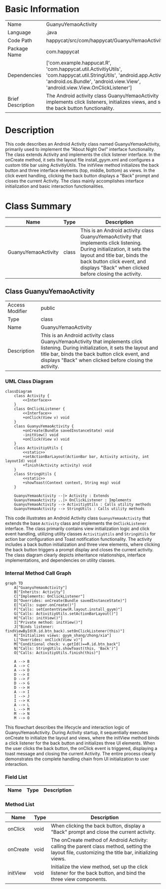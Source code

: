 # Basic Information

|      |      |
|------|------|
| Name | GuanyuYemaoActivity |
| Language | .java |
| Code Path | happycat/src/com/happycat/GuanyuYemaoActivity.java |
| Package Name | com.happycat |
| Dependencies | ['com.example.happucat.R', 'com.happycat.util.ActivitiyUtils', 'com.happycat.util.StringUtils', 'android.app.Activity', 'android.os.Bundle', 'android.view.View', 'android.view.View.OnClickListener'] |
| Brief Description | The Android activity class GuanyuYemaoActivity implements click listeners, initializes views, and sets up the back button functionality. |

# Description

This code describes an Android Activity class named GuanyuYemaoActivity, primarily used to implement the "About Night Owl" interface functionality. The class extends Activity and implements the click listener interface. In the onCreate method, it sets the layout file install_gyym.xml and configures a custom title bar using ActivitiyUtils. The initView method initializes the back button and three interface elements (top, middle, bottom) as views. In the click event handling, clicking the back button displays a "Back" prompt and closes the current Activity. The class mainly accomplishes interface initialization and basic interaction functionalities.

# Class Summary

| Name   | Type  | Description |
|-------|------|-------------|
| GuanyuYemaoActivity | class | This is an Android activity class GuanyuYemaoActivity that implements click listening. During initialization, it sets the layout and title bar, binds the back button click event, and displays "Back" when clicked before closing the activity. |



## Class GuanyuYemaoActivity

|      |      |
|------|------|
| Access Modifier | public |
| Type | class |
| Name | GuanyuYemaoActivity |
| Description | This is an Android activity class GuanyuYemaoActivity that implements click listening. During initialization, it sets the layout and title bar, binds the back button click event, and displays "Back" when clicked before closing the activity. |


### UML Class Diagram

```mermaid
classDiagram
    class Activity {
        <<Interface>>
    }
    class OnClickListener {
        <<Interface>>
        +onClick(View v) void
    }
    class GuanyuYemaoActivity {
        +onCreate(Bundle savedInstanceState) void
        -initView() void
        +onClick(View v) void
    }
    class ActivitiyUtils {
        <<static>>
        +setActionBarLayout(ActionBar bar, Activity activity, int layoutId) void
        +finish(Activity activity) void
    }
    class StringUtils {
        <<static>>
        +showToast(Context context, String msg) void
    }

    GuanyuYemaoActivity --|> Activity : Extends
    GuanyuYemaoActivity ..|> OnClickListener : Implements
    GuanyuYemaoActivity --> ActivitiyUtils : Calls utility methods
    GuanyuYemaoActivity --> StringUtils : Calls utility methods
```

This code illustrates an Android Activity class `GuanyuYemaoActivity` that extends the base `Activity` class and implements the `OnClickListener` interface. The class primarily contains view initialization logic and click event handling, utilizing utility classes `ActivitiyUtils` and `StringUtils` for action bar configuration and Toast notification functionality. The activity includes a back button initialization and three view elements, where clicking the back button triggers a prompt display and closes the current activity. The class diagram clearly depicts inheritance relationships, interface implementations, and dependencies on utility classes.


### Internal Method Call Graph

```mermaid
graph TD
    A["GuanyuYemaoActivity"]
    B["Inherits: Activity"]
    C["Implements: OnClickListener"]
    D["Overrides: onCreate(Bundle savedInstanceState)"]
    E["Calls: super.onCreate()"]
    F["Calls: setContentView(R.layout.install_gyym)"]
    G["Calls: ActivitiyUtils.setActionBarLayout()"]
    H["Calls: initView()"]
    I["Private method: initView()"]
    J["Binds listener: findViewById(R.id.btn_back).setOnClickListener(this)"]
    K["Initializes views: gyym_shang/zhong/xia"]
    L["Overrides: onClick(View v)"]
    M["Conditional check: v.getId()==R.id.btn_back"]
    N["Calls: StringUtils.showToast(this, 'Back')"]
    O["Calls: ActivitiyUtils.finish(this)"]

    A --> B
    A --> C
    A --> D
    D --> E
    D --> F
    D --> G
    D --> H
    A --> I
    I --> J
    I --> K
    A --> L
    L --> M
    M --> N
    M --> O
```

This flowchart describes the lifecycle and interaction logic of GuanyuYemaoActivity. During Activity startup, it sequentially executes onCreate to initialize the layout and views, where the initView method binds a click listener for the back button and initializes three UI elements. When the user clicks the back button, the onClick event is triggered, displaying a toast message and closing the current Activity. The entire process clearly demonstrates the complete handling chain from UI initialization to user interaction.

### Field List

| Name  | Type  | Description |
|-------|-------|------|

### Method List

| Name  | Type  | Description |
|-------|-------|------|
| onClick | void | When clicking the back button, display a "Back" prompt and close the current activity. |
| onCreate | void | The onCreate method of Android Activity: calling the parent class method, setting the layout file, customizing the title bar, initializing views. |
| initView | void | Initialize the view method, set up the click listener for the back button, and bind the three view components. |




